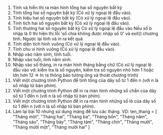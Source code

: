1. Tính và hiển thị ra màn hình tổng hai số nguyên bất kỳ
2. Tính tổng hai số nguyên bất kỳ (Có xử lý ngoại lệ đầu vào).
3. Tính hiệu hai số nguyên bất kỳ (Có xử lý ngoại lệ đầu vào).
4. Tính tích hai số nguyên bất kỳ (Có xử lý ngoại lệ đầu vào).
5. Tính thương hai số nguyên bất kỳ
    Có xử lý ngoại lệ đầu vào
    Nếu số b nhập là 0 thì hiện thị lỗi 'số chia không được nhập số 0' và exit() chương tình.
    Ngược lại tính và in ra kết quả
6. Tính diện tích hình vuông (Có xử lý ngoại lệ đầu vào).
7. Tính chu vi hình vuông (Có xử lý ngoại lệ đầu vào).
8. Nhập vào năm sinh, tính tuổi.
9. Nhập vào tuổi, tính năm sinh.
10. Nhập vào số tháng, in ra màn hình tháng bằng chữ (Có xử lý ngoại lệ đầu vào vd: kiểm tra là số nguyên, kiểm tra số nguyên nhỏ hơn 1 hoặc lớn hơn 12 => In ra thông báo tương ứng và thoát chương trình)
11. Viết một chương trình Python để tính tổng của dãy số từ 1 đến n (với n là số nhập từ bàn phím).
12. Viết một chương trình Python để in ra màn hình những số chắn của dãy số từ 1 đến n (với n là số nhập từ bàn phím).
13. Viết một chương trình Python để in ra màn hình những số lẻ của dãy số từ 1 đến n (với n là số nhập từ bàn phím).
14. Làm lại bài 10 nhưng sử dụng mảng để lưu các tháng.
    VD: ten_thang = [
    "Tháng một", "Tháng hai", "Tháng ba", "Tháng bốn",
    "Tháng năm", "Tháng sáu", "Tháng bảy", "Tháng tám",
    "Tháng chín", "Tháng mười", "Tháng mười một", "Tháng mười hai"
    ]